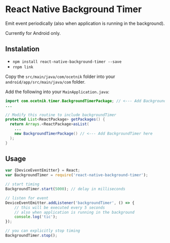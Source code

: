 # React Native Background Timer
Emit event periodically (also when application is running in the background).

Currently for Android only.

## Instalation
- `npm install react-native-background-timer --save`
- `rnpm link`

Copy the ```src/main/java/com/ocetnik``` folder into your ```android/app/src/main/java/com``` folder.

Add the following into your ```MainApplication.java```:
```java
import com.ocetnik.timer.BackgroundTimerPackage; // <--- Add BackgroundTimer here
...

// Modify this routine to include backgroundTimer
protected List<ReactPackage> getPackages() {
  return Arrays.<ReactPackage>asList(
    ...
    new BackgroundTimerPackage() // <--- Add BackgroundTimer here
  );
}
```

## Usage
```js
var {DeviceEventEmitter} = React;
var BackgroundTimer = require('react-native-background-timer');
```
```js
// start timing
BackgroundTimer.start(5000); // delay in milliseconds
```
```js
// listen for event
DeviceEventEmitter.addListener('backgroundTimer', () => {
	// this will be executed every 5 seconds
	// also when application is running in the background
	console.log('tic');
});
```
```js
// you can explicitly stop timing
BackgroundTimer.stop();
```
